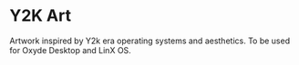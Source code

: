 # Y2K Art

Artwork inspired by Y2k era operating systems and aesthetics. To be used for Oxyde Desktop and LinX OS.